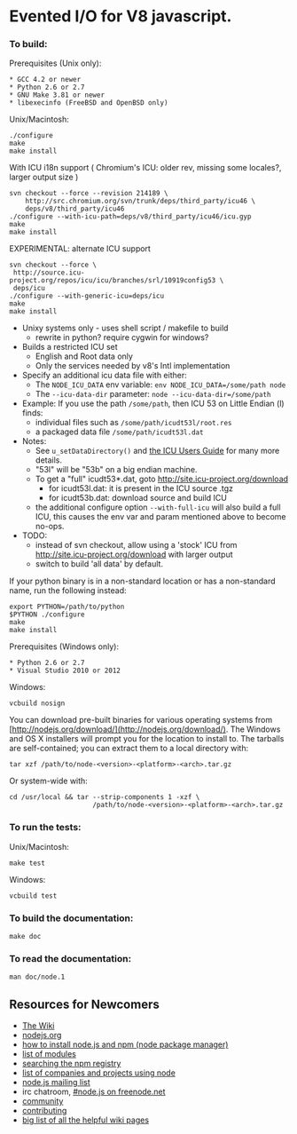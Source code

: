 Evented I/O for V8 javascript.
===

### To build:

Prerequisites (Unix only):

    * GCC 4.2 or newer
    * Python 2.6 or 2.7
    * GNU Make 3.81 or newer
    * libexecinfo (FreeBSD and OpenBSD only)

Unix/Macintosh:

    ./configure
    make
    make install

With ICU i18n support
( Chromium's ICU: older rev, missing some locales?, larger output size )

    svn checkout --force --revision 214189 \
        http://src.chromium.org/svn/trunk/deps/third_party/icu46 \
        deps/v8/third_party/icu46
    ./configure --with-icu-path=deps/v8/third_party/icu46/icu.gyp
    make
    make install

EXPERIMENTAL: alternate ICU support

    svn checkout --force \
     http://source.icu-project.org/repos/icu/icu/branches/srl/10919config53 \
     deps/icu
    ./configure --with-generic-icu=deps/icu
    make
    make install


   * Unixy systems only - uses shell script / makefile to build
      * rewrite in python? require cygwin for windows?
   * Builds a restricted ICU set
      * English and Root data only
      * Only the services needed by v8's Intl implementation
   * Specify an additional icu data file with either:
      * The `NODE_ICU_DATA` env variable:   `env NODE_ICU_DATA=/some/path node`
      * The `--icu-data-dir` parameter:   `node --icu-data-dir=/some/path`
   * Example:  If you use the path `/some/path`, then ICU 53 on Little
     Endian (l) finds:
      * individual files such as `/some/path/icudt53l/root.res`
      * a packaged data file `/some/path/icudt53l.dat`
   * Notes:
      * See `u_setDataDirectory()` and
        [the ICU Users Guide](http://userguide.icu-project.org/icudata)
        for many more details.
      * "53l" will be "53b" on a big endian machine.
      * To get a "full" icudt53*.dat, goto http://site.icu-project.org/download
          * for icudt53l.dat: it is present in the ICU source .tgz
          * for icudt53b.dat: download source and build ICU
      * the additional configure option `--with-full-icu` will also
        build a full ICU, this causes the env var and param mentioned
        above to become no-ops.
   * TODO:
      * instead of svn checkout, allow using a 'stock' ICU from
        http://site.icu-project.org/download with larger output
      * switch to build 'all data' by default.


If your python binary is in a non-standard location or has a
non-standard name, run the following instead:

    export PYTHON=/path/to/python
    $PYTHON ./configure
    make
    make install

Prerequisites (Windows only):

    * Python 2.6 or 2.7
    * Visual Studio 2010 or 2012

Windows:

    vcbuild nosign

You can download pre-built binaries for various operating systems from
[http://nodejs.org/download/](http://nodejs.org/download/).  The Windows
and OS X installers will prompt you for the location to install to.
The tarballs are self-contained; you can extract them to a local directory
with:

    tar xzf /path/to/node-<version>-<platform>-<arch>.tar.gz

Or system-wide with:

    cd /usr/local && tar --strip-components 1 -xzf \
                         /path/to/node-<version>-<platform>-<arch>.tar.gz

### To run the tests:

Unix/Macintosh:

    make test

Windows:

    vcbuild test

### To build the documentation:

    make doc

### To read the documentation:

    man doc/node.1

Resources for Newcomers
---
  - [The Wiki](https://github.com/joyent/node/wiki)
  - [nodejs.org](http://nodejs.org/)
  - [how to install node.js and npm (node package manager)](http://www.joyent.com/blog/installing-node-and-npm/)
  - [list of modules](https://github.com/joyent/node/wiki/modules)
  - [searching the npm registry](http://npmjs.org/)
  - [list of companies and projects using node](https://github.com/joyent/node/wiki/Projects,-Applications,-and-Companies-Using-Node)
  - [node.js mailing list](http://groups.google.com/group/nodejs)
  - irc chatroom, [#node.js on freenode.net](http://webchat.freenode.net?channels=node.js&uio=d4)
  - [community](https://github.com/joyent/node/wiki/Community)
  - [contributing](https://github.com/joyent/node/wiki/Contributing)
  - [big list of all the helpful wiki pages](https://github.com/joyent/node/wiki/_pages)
